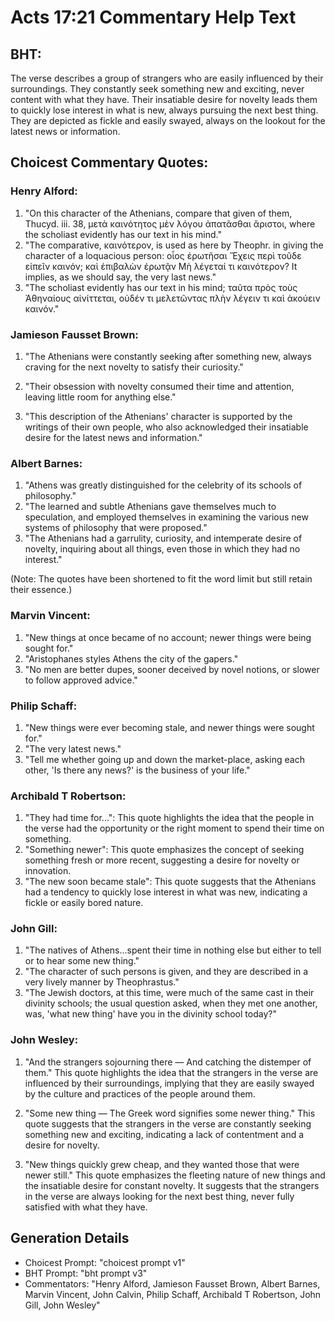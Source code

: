 # Acts 17:21 Commentary Help Text

## BHT:
The verse describes a group of strangers who are easily influenced by their surroundings. They constantly seek something new and exciting, never content with what they have. Their insatiable desire for novelty leads them to quickly lose interest in what is new, always pursuing the next best thing. They are depicted as fickle and easily swayed, always on the lookout for the latest news or information.

## Choicest Commentary Quotes:
### Henry Alford:
1. "On this character of the Athenians, compare that given of them, Thucyd. iii. 38, μετὰ καινότητος μὲν λόγου ἀπατᾶσθαι ἄριστοι, where the scholiast evidently has our text in his mind."
2. "The comparative, καινότερον, is used as here by Theophr. in giving the character of a loquacious person: οἷος ἐρωτῆσαι Ἔχεις περὶ τοῦδε εἰπεῖν καινόν; καὶ ἐπιβαλὼν ἐρωτᾷν Μὴ λέγεταί τι καινότερον? It implies, as we should say, the very last news."
3. "The scholiast evidently has our text in his mind; ταῦτα πρὸς τοὺς Ἀθηναίους αἰνίττεται, οὐδέν τι μελετῶντας πλὴν λέγειν τι καὶ ἀκούειν καινόν."

### Jamieson Fausset Brown:
1. "The Athenians were constantly seeking after something new, always craving for the next novelty to satisfy their curiosity." 

2. "Their obsession with novelty consumed their time and attention, leaving little room for anything else." 

3. "This description of the Athenians' character is supported by the writings of their own people, who also acknowledged their insatiable desire for the latest news and information."

### Albert Barnes:
1. "Athens was greatly distinguished for the celebrity of its schools of philosophy."
2. "The learned and subtle Athenians gave themselves much to speculation, and employed themselves in examining the various new systems of philosophy that were proposed."
3. "The Athenians had a garrulity, curiosity, and intemperate desire of novelty, inquiring about all things, even those in which they had no interest."

(Note: The quotes have been shortened to fit the word limit but still retain their essence.)

### Marvin Vincent:
1. "New things at once became of no account; newer things were being sought for."
2. "Aristophanes styles Athens the city of the gapers."
3. "No men are better dupes, sooner deceived by novel notions, or slower to follow approved advice."

### Philip Schaff:
1. "New things were ever becoming stale, and newer things were sought for."
2. "The very latest news."
3. "Tell me whether going up and down the market-place, asking each other, 'Is there any news?' is the business of your life."

### Archibald T Robertson:
1. "They had time for...": This quote highlights the idea that the people in the verse had the opportunity or the right moment to spend their time on something.
2. "Something newer": This quote emphasizes the concept of seeking something fresh or more recent, suggesting a desire for novelty or innovation.
3. "The new soon became stale": This quote suggests that the Athenians had a tendency to quickly lose interest in what was new, indicating a fickle or easily bored nature.

### John Gill:
1. "The natives of Athens...spent their time in nothing else but either to tell or to hear some new thing." 
2. "The character of such persons is given, and they are described in a very lively manner by Theophrastus." 
3. "The Jewish doctors, at this time, were much of the same cast in their divinity schools; the usual question asked, when they met one another, was, 'what new thing' have you in the divinity school today?"

### John Wesley:
1. "And the strangers sojourning there — And catching the distemper of them." This quote highlights the idea that the strangers in the verse are influenced by their surroundings, implying that they are easily swayed by the culture and practices of the people around them.

2. "Some new thing — The Greek word signifies some newer thing." This quote suggests that the strangers in the verse are constantly seeking something new and exciting, indicating a lack of contentment and a desire for novelty.

3. "New things quickly grew cheap, and they wanted those that were newer still." This quote emphasizes the fleeting nature of new things and the insatiable desire for constant novelty. It suggests that the strangers in the verse are always looking for the next best thing, never fully satisfied with what they have.


## Generation Details
- Choicest Prompt: "choicest prompt v1"
- BHT Prompt: "bht prompt v3"
- Commentators: "Henry Alford, Jamieson Fausset Brown, Albert Barnes, Marvin Vincent, John Calvin, Philip Schaff, Archibald T Robertson, John Gill, John Wesley"
